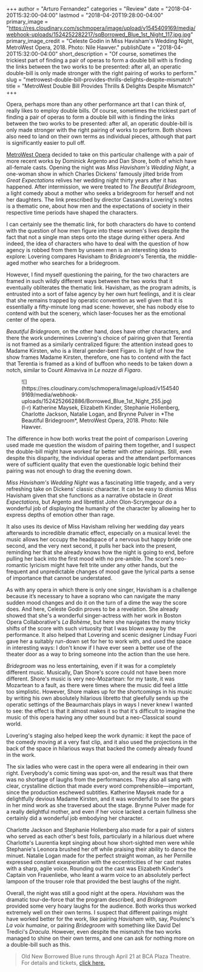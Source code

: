 +++
author = "Arturo Fernandez"
categories = "Review"
date = "2018-04-20T15:32:00-04:00"
lastmod = "2018-04-20T19:28:00-04:00"
primary_image = "https://res.cloudinary.com/schmopera/image/upload/v1545409169/media/webhook-uploads/1524252282217/sqBorrowed_Blue_1st_Night_117.jpg.jpg"
primary_image_credit = "Celeste Godin in Miss Havisham's Wedding Night, MetroWest Opera, 2018. Photo: Nile Hawver."
publishDate = "2018-04-20T15:32:00-04:00"
short_description = "Of course, sometimes the trickiest part of finding a pair of operas to form a double bill with is finding the links between the two works to be presented: after all, an operatic double-bill is only made stronger with the right pairing of works to perform."
slug = "metrowest-double-bill-provides-thrills-delights-despite-mismatch"
title = "MetroWest Double Bill Provides Thrills &amp; Delights Despite Mismatch"
+++

Opera, perhaps more than any other performance art that I can think of, really likes to employ double bills. Of course, sometimes the trickiest part of finding a pair of operas to form a double bill with is finding the links between the two works to be presented: after all, an operatic double-bill is only made stronger with the right pairing of works to perform. Both shows also need to land on their own terms as individual pieces, although that part is significantly easier to pull off.

[MetroWest Opera](http://metrowestopera.org/) decided to take on this particular challenge with a pair of more recent works by Dominick Argento and Dan Shore, both of which have all-female casts. Opening the night was *Miss Havisham's Wedding Night*, a one-woman show in which Charles Dickens' famously jilted bride from *Great Expectations* relives her wedding night thirty years after it has happened. After intermission, we were treated to *The Beautiful Bridegroom*, a light comedy about a mother who seeks a bridegroom for herself and not her daughters. The link prescribed by director Cassandra Lovering's notes is a thematic one, about how men and the expectations of society in their respective time periods have shaped the characters.

I can certainly see the thematic link, for both characters do have to contend with the question of how men figure into these women's lives despite the fact that not a single man steps onto the stage during either opera. And indeed, the idea of characters who have to deal with the question of how agency is robbed from them by unseen men is an interesting idea to explore: Lovering compares Havisham to *Bridegroom*'s Terentia, the middle-aged mother who searches for a bridegroom. 

However, I find myself questioning the pairing, for the two characters are framed in such wildly different ways between the two works that it eventually obliterates the thematic link. Havisham, as the program admits, is entrusted into a sort of false agency by her own hurt feelings, and it is clear that she remains trapped by operatic convention as well given that it is essentially a fifty-minute long mad scene: however, she has nobody else to contend with but the scenery, which laser-focuses her as the emotional center of the opera. 

*Beautiful Bridegroom*, on the other hand, does have other characters, and there the work undermines Lovering's choice of pairing given that Terentia is not framed as a similarly centralized figure: the attention instead goes to Madame Kirsten, who is a literal gender-bent Figaro. In light of how the show frames Madame Kirsten, therefore, one has to contend with the fact that Terentia is framed as a kind of buffoon who needs to be taken down a notch, similar to Count Almaviva in *Le nozze di Figaro*.

<figure data-type="image">
![](https://res.cloudinary.com/schmopera/image/upload/v1545409169/media/webhook-uploads/1524252662886/Borrowed_Blue_1st_Night_255.jpg)
<figcaption>(l-r) Katherine Maysek, Elizabeth Kinder, Stephanie Hollenberg, Charlotte Jackson, Natalie Logan, and Brynne Pulver in *The Beautiful Bridegroom*, MetroWest Opera, 2018. Photo: Nile Hawver.</figcaption>
</figure>

The difference in how both works treat the point of comparison Lovering used made me question the wisdom of pairing them together, and I suspect the double-bill might have worked far better with other pairings. Still, even despite this disparity, the individual operas and the attendant performances were of sufficient quality that even the questionable logic behind their pairing was not enough to drag the evening down.

*Miss Havisham's Wedding Night* was a fascinating little tragedy, and a very refreshing take on Dickens' classic character. It can be easy to dismiss Miss Havisham given that she functions as a narrative obstacle in *Great Expectations*, but Argento and librettist John Olon-Scrymgeour do a wonderful job of displaying the humanity of the character by allowing her to express depths of emotion other than rage. 

It also uses its device of Miss Havisham reliving her wedding day years afterwards to incredible dramatic effect, especially on a musical level: the music allows her occupy the headspace of a nervous but happy bride one second, and the very next second, it pulls her back into the present, reminding her that she already knows how the night is going to end, before pulling her back into the first mood with no pre-amble. The score's neo-romantic lyricism might have felt trite under any other hands, but the frequent and unpredictable changes of mood gave the lyrical parts a sense of importance that cannot be understated.

As with any opera in which there is only one singer, Havisham is a challenge because it’s necessary to have a soprano who can navigate the many sudden mood changes and do it on the turn of a dime the way the score does. And here, Celeste Godin proves to be a revelation. She already showed that she's a wonderful singer-actress with her work in Boston Opera Collaborative's *La Bohème*, but here she navigates the many tricky shifts of the score with such virtuosity that I was blown away by the performance. It also helped that Lovering and scenic designer Lindsay Fuori gave her a suitably run-down set for her to work with, and used the space in interesting ways: I don't know if I have ever seen a better use of the theater door as a way to bring someone into the action than the use here.

*Bridegroom* was no less entertaining, even if it was for a completely different music. Musically, Dan Shore's score could not have been more different. Shore's music is very neo-Mozartean: for my taste, it was Mozartean to a fault, as there were times where the music did feel a little too simplistic. However, Shore makes up for the shortcomings in his music by writing his own absolutely hilarious libretto that gleefully sends up the operatic settings of the Beaumarchais plays in ways I never knew I wanted to see: the effect is that it almost makes it so that it's difficult to imagine the music of this opera having any other sound but a neo-Classical sound world. 

Lovering's staging also helped keep the work dynamic: it kept the pace of the comedy moving at a very fast clip, and it also used the projections in the back of the space in hilarious ways that backed the comedy already found in the work.

The six ladies who were cast in the opera were all endearing in their own right. Everybody's comic timing was spot-on, and the result was that there was no shortage of laughs from the performances. They also all sang with clear, crystalline diction that made every word comprehensible—important, since the production eschewed subtitles. Katherine Maysek made for a delightfully devious Madame Kirsten, and it was wonderful to see the gears in her mind work as she traversed about the stage. Brynne Pulver made for a really delightful mother, and even if her voice lacked a certain fullness she certainly did a wonderful job embodying her character. 

Charlotte Jackson and Stephanie Hollenberg also made for a pair of sisters who served as each other's best foils, particularly in a hilarious duet where Charlotte's Laurentia kept singing about how short-sighted men were while Stephanie's Leonora brushed her off while praising their ability to dance the minuet. Natalie Logan made for the perfect straight woman, as her Pernille expressed constant exasperation with the eccentricities of her cast mates with a sharp, agile voice. Rounding out the cast was Elizabeth Kinder's Captain von Frauenliebe, who leant a warm voice to an absolutely perfect lampoon of the trouser role that provided the best laughs of the night.

Overall, the night was still a good night at the opera. *Havisham* was the dramatic tour-de-force that the program described, and *Bridegroom* provided some very hoary laughs for the audience. Both works thus worked extremely well on their own terms. I suspect that different pairings might have worked better for the work, like pairing *Havisham* with, say, Poulenc's *La voix humaine*, or pairing *Bridegroom* with something like David Del Tredici's *Dracula*. However, even despite the mismatch the two works managed to shine on their own terms, and one can ask for nothing more on a double-bill such as this.

>Old New Borrowed Blue runs through April 21 at BCA Plaza Theatre. For details and tickets, [click here.](https://www.bostontheatrescene.com/season/Old-New-Borrowed-Blue/)
